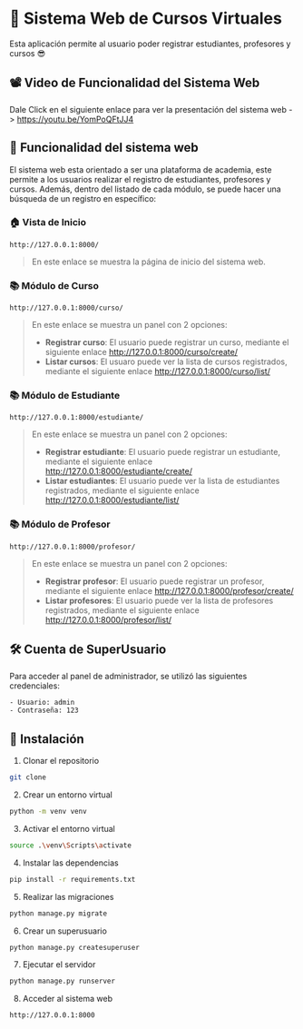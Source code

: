 # 🔎 Sistema Web de Cursos Virtuales

Esta aplicación permite al usuario poder registrar estudiantes, profesores y cursos 😎

## 📽️ Video de Funcionalidad del Sistema Web

Dale Click en el siguiente enlace para ver la presentación del sistema web -> https://youtu.be/YomPoQFtJJ4

## 📝 Funcionalidad del sistema web

El sistema web esta orientado a ser una plataforma de academia, este permite a los usuarios realizar el registro de estudiantes, profesores y cursos. Además, dentro del listado de cada módulo, se puede hacer una búsqueda de un registro en específico:

### 🏠 Vista de Inicio

`http://127.0.0.1:8000/`

> En este enlace se muestra la página de inicio del sistema web.

### 📚 Módulo de Curso

`http://127.0.0.1:8000/curso/`

> En este enlace se muestra un panel con 2 opciones:
>
> - **Registrar curso**: El usuario puede registrar un curso, mediante el siguiente enlace http://127.0.0.1:8000/curso/create/
> - **Listar cursos**: El usuaro puede ver la lista de cursos registrados, mediante el siguiente enlace http://127.0.0.1:8000/curso/list/

### 📚 Módulo de Estudiante

`http://127.0.0.1:8000/estudiante/`

> En este enlace se muestra un panel con 2 opciones:
>
> - **Registrar estudiante**: El usuario puede registrar un estudiante, mediante el siguiente enlace http://127.0.0.1:8000/estudiante/create/
> - **Listar estudiantes**: El usuario puede ver la lista de estudiantes registrados, mediante el siguiente enlace http://127.0.0.1:8000/estudiante/list/

### 📚 Módulo de Profesor

`http://127.0.0.1:8000/profesor/`

> En este enlace se muestra un panel con 2 opciones:
>
> - **Registrar profesor**: El usuario puede registrar un profesor, mediante el siguiente enlace http://127.0.0.1:8000/profesor/create/
> - **Listar profesores**: El usuario puede ver la lista de profesores registrados, mediante el siguiente enlace http://127.0.0.1:8000/profesor/list/

## 🛠️ Cuenta de SuperUsuario

Para acceder al panel de administrador, se utilizó las siguientes credenciales:

```bash
- Usuario: admin
- Contraseña: 123
```

## 🚀 Instalación

1. Clonar el repositorio

```bash
git clone
```

2. Crear un entorno virtual

```bash
python -m venv venv
```

3. Activar el entorno virtual

```bash
source .\venv\Scripts\activate
```

4. Instalar las dependencias

```bash
pip install -r requirements.txt
```

5. Realizar las migraciones

```bash
python manage.py migrate
```

6. Crear un superusuario

```bash
python manage.py createsuperuser
```

7. Ejecutar el servidor

```bash
python manage.py runserver
```

8. Acceder al sistema web

```bash
http://127.0.0.1:8000
```
